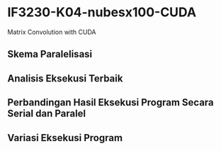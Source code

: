 # IF3230-K04-nubesx100-CUDA

Matrix Convolution with CUDA

## Skema Paralelisasi

## Analisis Eksekusi Terbaik

## Perbandingan Hasil Eksekusi Program Secara Serial dan Paralel

## Variasi Eksekusi Program
